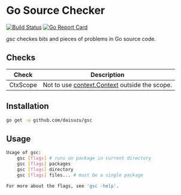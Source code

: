 # Go Source Checker

[![Build Status](https://travis-ci.org/daisuzu/gsc.svg?branch=master)](https://travis-ci.org/daisuzu/gsc)
[![Go Report Card](https://goreportcard.com/badge/github.com/daisuzu/gsc)](https://goreportcard.com/report/github.com/daisuzu/gsc)

_gsc_ checkes bits and pieces of problems in Go source code.

## Checks

| Check | Description |
| ----- | ----------- |
| CtxScope | Not to use [context.Context](https://golang.org/pkg/context/#Context) outside the scope. |

## Installation

```sh
go get -u github.com/daisuzu/gsc
```

## Usage

```sh
Usage of gsc:
	gsc [flags] # runs on package in current directory
	gsc [flags] packages
	gsc [flags] directory
	gsc [flags] files... # must be a single package

For more about the flags, see 'gsc -help'.
```
